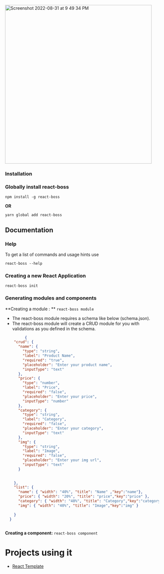 


   <img  align="center"
  width="480" height="520" alt="Screenshot 2022-08-31 at 9 49 34 PM" src="https://user-images.githubusercontent.com/79451605/187729529-978a6325-d679-4d91-aca7-acef7cd3e72d.png"/>
   

 

   

   
<!--   -->
 
### Installation

### Globally install react-boss

`npm install -g react-boss`

**OR**

`yarn global add react-boss`
 
## Documentation

### Help

To get a list of commands and usage hints use

```
react-boss --help
```

### Creating a new React Application

```
react-boss init  
```
 
### Generating modules and components

**Creating a module :
** `react-boss module` 

 - The react-boss module requires a schema like below (schema.json). 
 - The react-boss module will create a CRUD module for you with validations as you defined in the schema.

```json
         {
    "crud": {
      "name": {
        "type": "string",
        "label": "Product Name",
        "required": "true",
        "placeholder": "Enter your product name",
        "inputType": "text"
      },
      "price": {
        "type": "number",
        "label": "Price",
        "required": "false",
        "placeholder": "Enter your price",
        "inputType": "number"
      },
      "category": {
        "type": "string",
        "label": "Category",
        "required": "false",
        "placeholder": "Enter your category",
        "inputType": "text"
      },
      "img": {
        "type": "string",
        "label": "Image",
        "required": "false",
        "placeholder": "Enter your img url",
        "inputType": "text"
      }
      
       
    },
    "list": {
      "name": { "width": "40%", "title": "Name" ,"key":"name"},
      "price": { "width": "20%", "title": "price","key":"price" },
      "category": { "width": "40%", "title": "Category","key":"category" },
      "img": { "width": "40%", "title": "Image","key":"img" }
      
    }
  }
   
  ``` 

**Creating a component:** `react-boss component`

  
# Projects using it

- [React Template](https://github.com/amitwaghmaretorinit/react_template)
